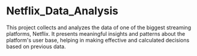 # Netflix_Data_Analysis
This project collects and analyzes the data of one of the biggest streaming platforms, Netflix. It presents meaningful insights and patterns about the platform's user base, helping in making effective and calculated decisions based on previous data.
